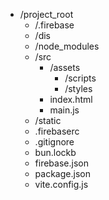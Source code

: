 - /project_root
  - /.firebase
  - /dis
  - /node_modules
  - /src
    - /assets
      - /scripts
      - /styles
    - index.html
    - main.js
  - /static
  - .firebaserc
  - .gitignore
  - bun.lockb
  - firebase.json
  - package.json
  - vite.config.js